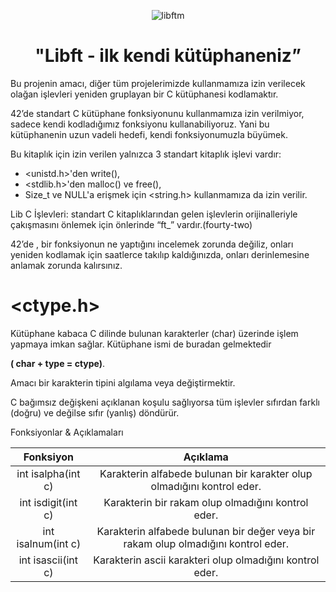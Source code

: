 
<div align="center">

![libftm](https://github.com/beyzabektas/42Cursus/assets/91256847/89645507-12f5-416e-99c7-fce28e9e33b4)
# "Libft - ilk kendi kütüphaneniz”
</div>
Bu projenin amacı, diğer tüm projelerimizde kullanmamıza izin verilecek olağan işlevleri yeniden gruplayan bir C kütüphanesi kodlamaktır.

42’de standart C kütüphane fonksiyonunu kullanmamıza izin verilmiyor, sadece kendi kodladığımız fonksiyonu kullanabiliyoruz. Yani bu kütüphanenin uzun vadeli hedefi, kendi fonksiyonumuzla büyümek.

Bu kitaplık için izin verilen yalnızca 3 standart kitaplık işlevi vardır:

- <unistd.h>'den write(),
- <stdlib.h>'den malloc() ve free(),
- Size_t ve NULL'a erişmek için <string.h> kullanmamıza da izin verilir.

Lib C İşlevleri: standart C kitaplıklarından gelen işlevlerin orijinalleriyle çakışmasını önlemek için önlerinde “ft_” vardır.(fourty-two)

42’de , bir fonksiyonun ne yaptığını incelemek zorunda değiliz, onları yeniden kodlamak için saatlerce takılıp kaldığınızda, onları derinlemesine anlamak zorunda kalırsınız.

# **<ctype.h>**

Kütüphane kabaca C dilinde bulunan karakterler (char) üzerinde işlem yapmaya imkan sağlar. Kütüphane ismi de buradan gelmektedir 

**( char + type = ctype)**.

Amacı bir karakterin tipini algılama veya değiştirmektir. 

C bağımsız değişkeni açıklanan koşulu sağlıyorsa tüm işlevler sıfırdan farklı (doğru) ve değilse sıfır (yanlış) döndürür.

Fonksiyonlar & Açıklamaları



| Fonksiyon                  |                          Açıklama                                                    |    
| :-------------------------:|:------------------------------------------------------------------------------------:| 
| int isalpha(int c)         |  Karakterin alfabede bulunan bir karakter olup olmadığını kontrol eder.              |       
| int isdigit(int c)         |  Karakterin bir rakam olup olmadığını kontrol eder.                                  |
| int isalnum(int c)         |  Karakterin alfabede bulunan bir değer veya bir rakam olup olmadığını kontrol eder.  |
| int isascii(int c)         |  Karakterin ascii karakteri olup olmadığını kontrol eder.                            |
